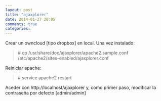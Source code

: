 ```yaml
---
layout: post
title: "ajaxplorer"
date: 2014-01-27 20:05
comments: true
categories: 
---
```

Crear un owncloud [tipo dropbox] en local. Una vez instalado:

>\# cp /usr/share/doc/ajaxplorer/apache2.sample.conf /etc/apache2/sites-enabled/ajaxplorer.conf

Reiniciar apache:

>\# service apache2 restart

Aceder con http://localhost/ajaxplorer y, como primer paso, modificar la contraseña por defecto [admin/admin] 

